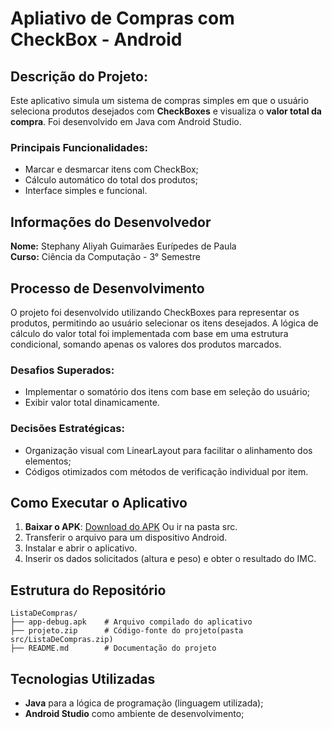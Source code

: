 # Apliativo de Compras com CheckBox - Android

## Descrição do Projeto:
Este aplicativo simula um sistema de compras simples em que o usuário seleciona produtos desejados com **CheckBoxes** e visualiza o **valor total da compra**. Foi desenvolvido em Java com Android Studio.

### **Principais Funcionalidades:**
- Marcar e desmarcar itens com CheckBox;
- Cálculo automático do total dos produtos;
- Interface simples e funcional.

## Informações do Desenvolvedor
**Nome:** Stephany Aliyah Guimarães Eurípedes de Paula  
**Curso:** Ciência da Computação - 3° Semestre

## Processo de Desenvolvimento
O projeto foi desenvolvido utilizando CheckBoxes para representar os produtos, permitindo ao usuário selecionar os itens desejados. A lógica de cálculo do valor total foi implementada com base em uma estrutura condicional, somando apenas os valores dos produtos marcados.


### **Desafios Superados:**
- Implementar o somatório dos itens com base em seleção do usuário;
- Exibir valor total dinamicamente.

### **Decisões Estratégicas:**
- Organização visual com LinearLayout para facilitar o alinhamento dos elementos;
- Códigos otimizados com métodos de verificação individual por item.

## Como Executar o Aplicativo
1. **Baixar o APK**: [Download do APK](./app-debug.apk)  Ou ir na pasta src.
2. Transferir o arquivo para um dispositivo Android.
3. Instalar e abrir o aplicativo.
4. Inserir os dados solicitados (altura e peso) e obter o resultado do IMC.

## Estrutura do Repositório
```
ListaDeCompras/
├── app-debug.apk    # Arquivo compilado do aplicativo
├── projeto.zip      # Código-fonte do projeto(pasta src/ListaDeCompras.zip)
├── README.md        # Documentação do projeto
```

## Tecnologias Utilizadas
- **Java** para a lógica de programação (linguagem utilizada);
- **Android Studio** como ambiente de desenvolvimento;

